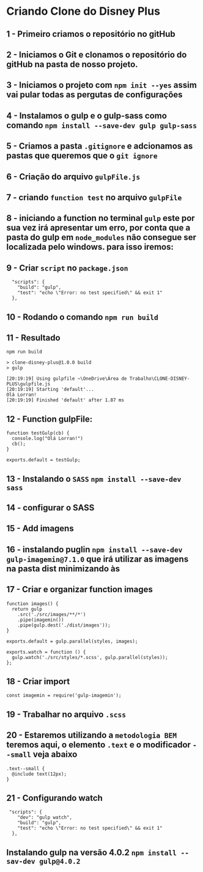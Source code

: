 # Criando Clone do Disney Plus

## 1 - Primeiro criamos o repositório no gitHub

## 2 - Iniciamos o Git e clonamos o repositório do gitHub na pasta de nosso projeto.

## 3 - Iniciamos o projeto com `npm init --yes` assim vai pular todas as pergutas de configurações

## 4 - Instalamos o gulp e o gulp-sass como comando `npm install --save-dev gulp gulp-sass`

## 5 - Criamos a pasta `.gitignore` e adcionamos as pastas que queremos que o `git ignore`

## 6 - Criação do arquivo `gulpFile.js`

## 7 - criando `function test` no arquivo `gulpFile`

## 8 - iniciando a function no terminal `gulp` este por sua vez irá apresentar um erro, por conta que a pasta do gulp em `node_modules` não consegue ser localizada pelo windows. para isso iremos:

## 9 - Criar `script` no `package.json`

```
  "scripts": {
    "build": "gulp",
    "test": "echo \"Error: no test specified\" && exit 1"
  },
```

## 10 - Rodando o comando `npm run build`

## 11 - Resultado

```
npm run build

> clone-disney-plus@1.0.0 build
> gulp

[20:19:19] Using gulpfile ~\OneDrive\Área de Trabalho\CLONE-DISNEY-PLUS\gulpfile.js
[20:19:19] Starting 'default'...
Olá Lorran!
[20:19:19] Finished 'default' after 1.87 ms
```

## 12 - Function gulpFile:

```
function testGulp(cb) {
  console.log("Olá Lorran!")
  cb();
}

exports.default = testGulp;
```

## 13 - Instalando o `SASS` `npm install --save-dev sass`

## 14 - configurar o SASS

## 15 - Add imagens

## 16 - instalando puglin `npm install --save-dev gulp-imagemin@7.1.0` que irá utilizar as imagens na pasta dist minimizando às

## 17 - Criar e organizar function images

```
function images() {
  return gulp
    .src('./src/images/**/*')
    .pipe(imagemin())
    .pipe(gulp.dest('./dist/images'));
}

exports.default = gulp.parallel(styles, images);

exports.watch = function () {
  gulp.watch('./src/styles/*.scss', gulp.parallel(styles));
};
```

## 18 - Criar import

```
const imagemin = require('gulp-imagemin');
```

## 19 - Trabalhar no arquivo `.scss`

## 20 - Estaremos utilizando a `metodologia BEM` teremos aqui, o elemento `.text` e o modificador `--small` veja abaixo

```
.text--small {
  @include text(12px);
}
```

## 21 - Configurando watch

```
 "scripts": {
    "dev": "gulp watch",
    "build": "gulp",
    "test": "echo \"Error: no test specified\" && exit 1"
  },
```
## Instalando gulp na versão 4.0.2 ```npm install --sav-dev gulp@4.0.2```